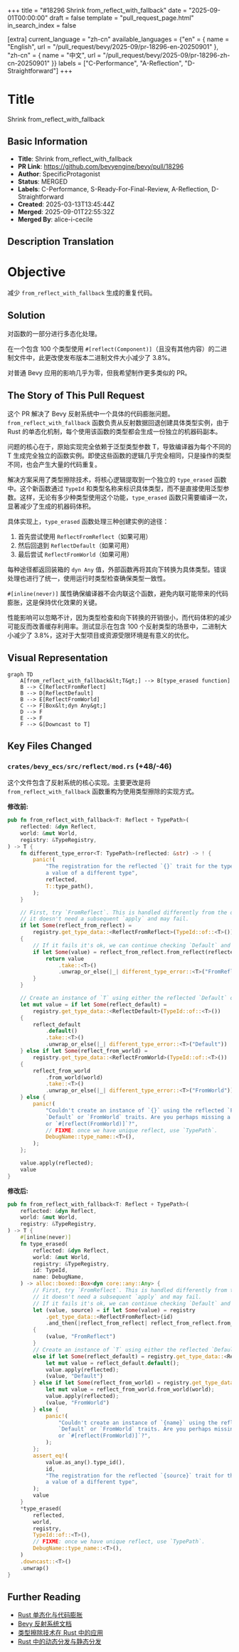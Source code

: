+++
title = "#18296 Shrink from_reflect_with_fallback"
date = "2025-09-01T00:00:00"
draft = false
template = "pull_request_page.html"
in_search_index = false

[extra]
current_language = "zh-cn"
available_languages = {"en" = { name = "English", url = "/pull_request/bevy/2025-09/pr-18296-en-20250901" }, "zh-cn" = { name = "中文", url = "/pull_request/bevy/2025-09/pr-18296-zh-cn-20250901" }}
labels = ["C-Performance", "A-Reflection", "D-Straightforward"]
+++

# Title
Shrink from_reflect_with_fallback

## Basic Information
- **Title**: Shrink from_reflect_with_fallback
- **PR Link**: https://github.com/bevyengine/bevy/pull/18296
- **Author**: SpecificProtagonist
- **Status**: MERGED
- **Labels**: C-Performance, S-Ready-For-Final-Review, A-Reflection, D-Straightforward
- **Created**: 2025-03-13T13:45:44Z
- **Merged**: 2025-09-01T22:55:32Z
- **Merged By**: alice-i-cecile

## Description Translation
# Objective

减少 `from_reflect_with_fallback` 生成的重复代码。

## Solution

对函数的一部分进行多态化处理。

在一个包含 100 个类型使用 `#[reflect(Component)]`（且没有其他内容）的二进制文件中，此更改使发布版本二进制文件大小减少了 3.8%。

对普通 Bevy 应用的影响几乎为零，但我希望制作更多类似的 PR。

## The Story of This Pull Request

这个 PR 解决了 Bevy 反射系统中一个具体的代码膨胀问题。`from_reflect_with_fallback` 函数负责从反射数据回退创建具体类型实例，由于 Rust 的单态化机制，每个使用该函数的类型都会生成一份独立的机器码副本。

问题的核心在于，原始实现完全依赖于泛型类型参数 T，导致编译器为每个不同的 T 生成完全独立的函数实例。即使这些函数的逻辑几乎完全相同，只是操作的类型不同，也会产生大量的代码重复。

解决方案采用了类型擦除技术，将核心逻辑提取到一个独立的 `type_erased` 函数中。这个新函数通过 `TypeId` 和类型名称来标识具体类型，而不是直接使用泛型参数。这样，无论有多少种类型使用这个功能，`type_erased` 函数只需要编译一次，显著减少了生成的机器码体积。

具体实现上，`type_erased` 函数处理三种创建实例的途径：
1. 首先尝试使用 `ReflectFromReflect`（如果可用）
2. 然后回退到 `ReflectDefault`（如果可用）
3. 最后尝试 `ReflectFromWorld`（如果可用）

每种途径都返回装箱的 `dyn Any` 值，外部函数再将其向下转换为具体类型。错误处理也进行了统一，使用运行时类型检查确保类型一致性。

`#[inline(never)]` 属性确保编译器不会内联这个函数，避免内联可能带来的代码膨胀，这是保持优化效果的关键。

性能影响可以忽略不计，因为类型检查和向下转换的开销很小，而代码体积的减少可能反而改善缓存利用率。测试显示在包含 100 个反射类型的场景中，二进制大小减少了 3.8%，这对于大型项目或资源受限环境是有意义的优化。

## Visual Representation

```mermaid
graph TD
    A[from_reflect_with_fallback&lt;T&gt;] --> B[type_erased function]
    B --> C[ReflectFromReflect]
    B --> D[ReflectDefault]
    B --> E[ReflectFromWorld]
    C --> F[Box&lt;dyn Any&gt;]
    D --> F
    E --> F
    F --> G[Downcast to T]
```

## Key Files Changed

### `crates/bevy_ecs/src/reflect/mod.rs` (+48/-46)

这个文件包含了反射系统的核心实现。主要更改是将 `from_reflect_with_fallback` 函数重构为使用类型擦除的实现方式。

**修改前:**
```rust
pub fn from_reflect_with_fallback<T: Reflect + TypePath>(
    reflected: &dyn Reflect,
    world: &mut World,
    registry: &TypeRegistry,
) -> T {
    fn different_type_error<T: TypePath>(reflected: &str) -> ! {
        panic!(
            "The registration for the reflected `{}` trait for the type `{}` produced \
            a value of a different type",
            reflected,
            T::type_path(),
        );
    }

    // First, try `FromReflect`. This is handled differently from the others because
    // it doesn't need a subsequent `apply` and may fail.
    if let Some(reflect_from_reflect) =
        registry.get_type_data::<ReflectFromReflect>(TypeId::of::<T>())
    {
        // If it fails it's ok, we can continue checking `Default` and `FromWorld`.
        if let Some(value) = reflect_from_reflect.from_reflect(reflected) {
            return value
                .take::<T>()
                .unwrap_or_else(|_| different_type_error::<T>("FromReflect"));
        }
    }

    // Create an instance of `T` using either the reflected `Default` or `FromWorld`.
    let mut value = if let Some(reflect_default) =
        registry.get_type_data::<ReflectDefault>(TypeId::of::<T>())
    {
        reflect_default
            .default()
            .take::<T>()
            .unwrap_or_else(|_| different_type_error::<T>("Default"))
    } else if let Some(reflect_from_world) =
        registry.get_type_data::<ReflectFromWorld>(TypeId::of::<T>())
    {
        reflect_from_world
            .from_world(world)
            .take::<T>()
            .unwrap_or_else(|_| different_type_error::<T>("FromWorld"))
    } else {
        panic!(
            "Couldn't create an instance of `{}` using the reflected `FromReflect`, \
            `Default` or `FromWorld` traits. Are you perhaps missing a `#[reflect(Default)]` \
            or `#[reflect(FromWorld)]`?",
            // FIXME: once we have unique reflect, use `TypePath`.
            DebugName::type_name::<T>(),
        );
    };

    value.apply(reflected);
    value
}
```

**修改后:**
```rust
pub fn from_reflect_with_fallback<T: Reflect + TypePath>(
    reflected: &dyn Reflect,
    world: &mut World,
    registry: &TypeRegistry,
) -> T {
    #[inline(never)]
    fn type_erased(
        reflected: &dyn Reflect,
        world: &mut World,
        registry: &TypeRegistry,
        id: TypeId,
        name: DebugName,
    ) -> alloc::boxed::Box<dyn core::any::Any> {
        // First, try `FromReflect`. This is handled differently from the others because
        // it doesn't need a subsequent `apply` and may fail.
        // If it fails it's ok, we can continue checking `Default` and `FromWorld`.
        let (value, source) = if let Some(value) = registry
            .get_type_data::<ReflectFromReflect>(id)
            .and_then(|reflect_from_reflect| reflect_from_reflect.from_reflect(reflected))
        {
            (value, "FromReflect")
        }
        // Create an instance of `T` using either the reflected `Default` or `FromWorld`.
        else if let Some(reflect_default) = registry.get_type_data::<ReflectDefault>(id) {
            let mut value = reflect_default.default();
            value.apply(reflected);
            (value, "Default")
        } else if let Some(reflect_from_world) = registry.get_type_data::<ReflectFromWorld>(id) {
            let mut value = reflect_from_world.from_world(world);
            value.apply(reflected);
            (value, "FromWorld")
        } else {
            panic!(
                "Couldn't create an instance of `{name}` using the reflected `FromReflect`, \
                `Default` or `FromWorld` traits. Are you perhaps missing a `#[reflect(Default)]` \
                or `#[reflect(FromWorld)]`?",
            );
        };
        assert_eq!(
            value.as_any().type_id(),
            id,
            "The registration for the reflected `{source}` trait for the type `{name}` produced \
            a value of a different type",
        );
        value
    }
    *type_erased(
        reflected,
        world,
        registry,
        TypeId::of::<T>(),
        // FIXME: once we have unique reflect, use `TypePath`.
        DebugName::type_name::<T>(),
    )
    .downcast::<T>()
    .unwrap()
}
```

## Further Reading

- [Rust 单态化与代码膨胀](https://doc.rust-lang.org/book/ch10-01-syntax.html#performance-of-code-using-generics)
- [Bevy 反射系统文档](https://bevyengine.org/learn/quick-start/reflection/)
- [类型擦除技术在 Rust 中的应用](https://lukasatkinson.de/2018/type-erasure-in-rust/)
- [Rust 中的动态分发与静态分发](https://blog.logrocket.com/rust-traits-a-deep-dive/)